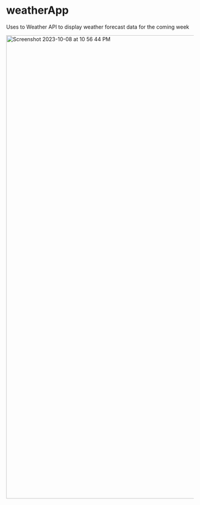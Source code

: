 # weatherApp
Uses to Weather API to display weather forecast data for the coming week

<img width="1245" alt="Screenshot 2023-10-08 at 10 56 44 PM" src="https://github.com/hamzamohiuddin1/weatherApp/assets/66460751/7029fdad-543c-4e12-b1c2-e25aa5b8ac78">
